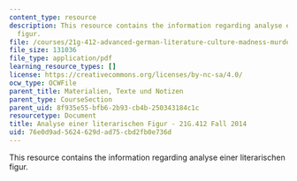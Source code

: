 ```yaml
---
content_type: resource
description: This resource contains the information regarding analyse einer literarischen
  figur.
file: /courses/21g-412-advanced-german-literature-culture-madness-murder-mysteries-fall-2014/76e0d9ad5624629dad75cbd2fb0e736d_MIT21G_412F14_Wk2-3_brain.pdf
file_size: 131036
file_type: application/pdf
learning_resource_types: []
license: https://creativecommons.org/licenses/by-nc-sa/4.0/
ocw_type: OCWFile
parent_title: Materialien, Texte und Notizen
parent_type: CourseSection
parent_uid: 8f935e55-bfb6-2b93-cb4b-250343184c1c
resourcetype: Document
title: Analyse einer literarischen Figur - 21G.412 Fall 2014
uid: 76e0d9ad-5624-629d-ad75-cbd2fb0e736d
---
```

This resource contains the information regarding analyse einer literarischen figur.